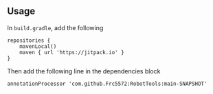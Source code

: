 

## Usage

In `build.gradle`, add the following

```
repositories {
    mavenLocal()
    maven { url 'https://jitpack.io' }
}
```

Then add the following line in the dependencies block

```
annotationProcessor 'com.github.Frc5572:RobotTools:main-SNAPSHOT'
```
